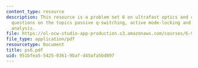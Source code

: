 ```yaml
---
content_type: resource
description: This resource is a problem set 6 on ultrafast optics and covers 2 problem
  questions on the topics passive q-switching, active mode-locking and gaussian pulse
  analysis.
file: https://ol-ocw-studio-app-production.s3.amazonaws.com/courses/6-977-ultrafast-optics-spring-2005/951bfea5542503619bafd45afa5bd897_ps6.pdf
file_type: application/pdf
resourcetype: Document
title: ps6.pdf
uid: 951bfea5-5425-0361-9baf-d45afa5bd897
---
```

